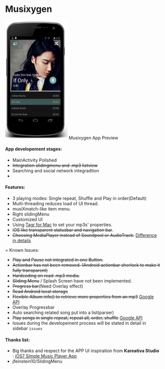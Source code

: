 Musixygen
=========
<img src="images/demo_img.jpg" width="40%" height="40%">  
Musixygen App Preview

#### App developement stages:
* MainActivity Polished
* ~~Integration slidingmenu and .mp3 listview~~
* Searching and social network integradtion
* 
#### Features:
* 3 playing modes: Single repeat, Shuffle and Play in order(Default)
* Multi-threading reduces load of UI thread.
* musiXmatch-like item menu.
* Right slidingMenu
* Customized UI
* Using [Tagr for Mac](http://www.macupdate.com/app/mac/30610/tagr) to set your mp3s' properties.
* ~~iOS like transparent statusbar and navigation bar~~.
* ~~Choosing MediaPlayer instead of Soundpool or AudioTrack.~~ [Difference in details](http://www.wiseandroid.com/post/2010/07/13/Intro-to-the-three-Android-Audio-APIs.aspx)


=
Known Issues:
- ~~Play and Pause not integrated in one Button.~~
- ~~Actionbar has not been removed. (Android actionbar sherlock to make it fully transparent)~~
- ~~Hardcoding on read .mp3 media.~~
- ~~Sliding Menu~~ / Splash Screen have not been implemented.
- ~~Progress bar~~(Need Overlay effect)
- ~~Read Android local storage~~
- ~~Flexible Album info() to retrieve more properties from an mp3~~ [Google API](http://developer.android.com/reference/android/media/MediaMetadataRetriever.html)
- Overlay Progressbar
- Auto searching related song put into a list(parser)
- ~~Play songs in single repeat, repeat all, order, shuffle~~ [Google API](http://developer.android.com/reference/android/media/MediaPlayer.html#setOnCompletionListener(android.media.MediaPlayer.OnCompletionListener))
- Issues during the developement process will be stated in detail in sidebar `issues`


#### Thanks list:
* Big thanks and respect for the APP UI inspiration from **Kareativa Studio** : [iOS7 Simple Music Player App](https://dribbble.com/shots/1142984-iOS7-Simple-Music-Player-App?list=users&offset=34)
* jfeinstein10/SlidingMenu

